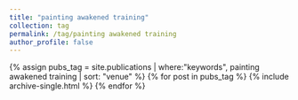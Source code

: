```yaml
---
title: "painting awakened training"
collection: tag
permalink: /tag/painting awakened training
author_profile: false
---
```

{% assign pubs_tag = site.publications | where:"keywords", painting awakened training | sort: "venue" %}
{% for post in pubs_tag %}
  {% include archive-single.html %}
{% endfor %}